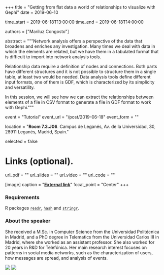 +++
title = "Getting from flat data a world of relationships to visualize with Gephi"
date = 2019-06-10

time_start = 2019-06-18T13:00:00
time_end = 2019-06-18T14:00:00

authors = ["Mariluz Congosto"]

abstract = """Network analysis offers a perspective of the data that broadens and enriches any investigation. Many times we deal with data in which the elements are related, but we have them in a tabulated format that is difficult to import into network analysis tools.

Relationship data require a definition of nodes and connections. Both parts have different structures and it is not possible to structure them in a single table, at least two would be needed. Data analysis tools define different input formats, one of them is GDF, which is characterized by its simplicity and versatility.

In this session, we will see how we can extract the relationships between elements of a file in CSV format to generate a file in GDF format to work with Gephi."""

event = "Tutorial"
event_url = "/post/2019-06-18"
event_form = ""

location = "**Room 7.3.J06**. Campus de Leganés, Av. de la Universidad, 30, 28911 Leganés, Madrid, Spain."
  
selected = false

# Links (optional).
url_pdf = ""
url_slides = ""
url_video = ""
url_code = ""

[image]
  caption = "[**External link**](https://github.com/congosto)"
  focal_point = "Center" 
+++

### Requirements

R packages [`readr`](https://cran.r-project.org/package=readr), [`hash`](https://cran.r-project.org/package=hash) and [`stringr`](https://cran.r-project.org/package=stringr).

### About the speaker

She received a M.Sc. in Computer Science from the Universidad Politécnica in Madrid, and a PhD degree in Telematics from the Universidad Carlos III in Madrid, where she worked as an assistant professor. She also worked for 20 years in R&D for Telefónica. Her main research interest focuses on patterns in social media networks, such as the characterization of users, how messages are spread, and analysis of events.

![](/img/sessions/2019-06-18-1.jpg)
![](/img/sessions/2019-06-18-2.jpg)

